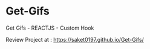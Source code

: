 # Get-Gifs
Get Gifs - REACTJS - Custom Hook

Review Project at : https://saket0197.github.io/Get-Gifs/
